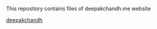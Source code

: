   This repository contains files of deepakchandh.me website
  
 [deepakchandh]("http://deepakchandh.me/")

